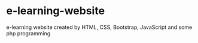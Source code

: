 # e-learning-website
e-learning website created by HTML, CSS, Bootstrap, JavaScript and some php programming
